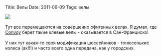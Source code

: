 Title: Велы
Date: 2011-06-09
Tags: велы

<div class="text"><img src="http://dl.dropbox.com/u/140528/site/sf-bike.jpg" /><br /><br />
Тут все перемещаются на совершенно офигенных велах. Я думал, где <a href="http://convoy.tumblr.com/">Convoy</a> берет такие клевые велы - оказывается в Сан-Франциско!<br /><br />
У них тут какая-то своя модификация шоссейников - тонюсенькие колеса (ах!!!) и часто всего одна передача, как у городских.</div>